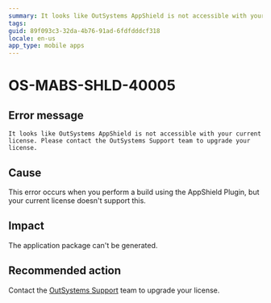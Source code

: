 ```yaml
---
summary: It looks like OutSystems AppShield is not accessible with your current license. Please contact the OutSystems Support team to upgrade your license.
tags:
guid: 89f093c3-32da-4b76-91ad-6fdfdddcf318
locale: en-us
app_type: mobile apps
---
```


# OS-MABS-SHLD-40005

## Error message

`It looks like OutSystems AppShield is not accessible with your current license. Please contact the OutSystems Support team to upgrade your license.`

## Cause

This error occurs when you perform a build using the AppShield Plugin, but your current license doesn't support this.

## Impact

The application package can't be generated.

## Recommended action

Contact the [OutSystems Support](https://success.outsystems.com/Support) team to upgrade your license. 

